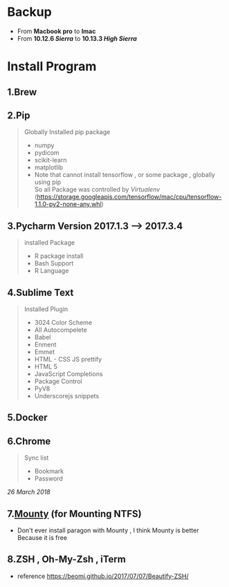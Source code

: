 # Backup 
* From **Macbook pro** to **Imac** 
* From **10.12.6 *Sierra*** to  **10.13.3 *High Sierra***

# Install Program
 ## 1.Brew 
 ## 2.Pip 
> Globally Installed pip package
> * numpy 
> * pydicom
> * scikit-learn
> * matplotlib
> * Note that 
cannot install tensorflow , or some package , globally using pip <br/>
So all Package was controlled by *Virtualenv*
(https://storage.googleapis.com/tensorflow/mac/cpu/tensorflow-1.1.0-py2-none-any.whl)

## 3.Pycharm Version 2017.1.3 --> 2017.3.4
> installed Package
> * R package install <br/>
> * Bash Support <br/>
> * R Language  <br/>

## 4.Sublime Text
> Installed Plugin <br/> 
> * 3024 Color Scheme <br/>
> * All Autocompelete <br/>
> * Babel <br/>
> * Enment <br/>
> * Emmet <br/>
> * HTML - CSS JS prettify <br/>
> * HTML 5 <br/>
> * JavaScript Completions <br/>
> * Package Control <br/>
> * PyV8 <br/>
> * Underscorejs snippets <br/>



## 5.Docker 
## 6.Chrome 
> Sync list 
 > * Bookmark <br/>
 > * Password <br/>
 
 *26 March 2018*
 ## 7.[Mounty](http://www.enjoygineering.com/mounty/) (for Mounting NTFS)
 * Don't ever install paragon with Mounty , I think Mounty is better Because it is free 
 ## 8.ZSH , Oh-My-Zsh , iTerm
 * reference https://beomi.github.io/2017/07/07/Beautify-ZSH/
 

 
